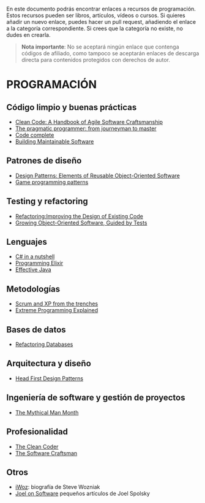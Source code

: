 En este documento podrás encontrar enlaces a recursos de programación. Estos recursos pueden ser libros, artículos, vídeos o cursos. Si quieres añadir un nuevo enlace, puedes hacer un pull request, añadiendo el enlace a la categoría correspondiente. Si crees que la categoría no existe, no dudes en crearla.

> **Nota importante**: No se aceptará ningún enlace que contenga códigos de afiliado, como tampoco se aceptarán enlaces de descarga directa para contenidos protegidos con derechos de autor.



# PROGRAMACIÓN

## Código limpio y buenas prácticas

  - [Clean Code: A Handbook of Agile Software Craftsmanship](https://www.amazon.es/Clean-Code-Handbook-Software-Craftsmanship/dp/0132350882)
  - [The pragmatic programmer: from journeyman to master ](https://www.amazon.es/Pragmatic-programmer-journeyman-Hunt-Andrew/dp/020161622X)
  - [Code complete](https://www.amazon.es/Code-Complete-Developer-Best-Practices-ebook/dp/B00JDMPOSY/ref=sr_1_1?s=foreign-books&ie=UTF8&qid=1482523474&sr=1-1&keywords=code+complete)
  - [Building Maintainable Software](https://www.amazon.es/Building-Maintainable-Software-Guidelines-Future-Proof/dp/1491954523/ref=sr_1_1)

## Patrones de diseño
  - [Design Patterns: Elements of Reusable Object-Oriented Software](https://www.amazon.es/Design-Patterns-Elements-Reusable-Object-Oriented-ebook/dp/B000SEIBB8/ref=sr_1_1?s=foreign-books&ie=UTF8&qid=1482523855&sr=1-1&keywords=design+patterns)
  - [Game programming patterns](http://gameprogrammingpatterns.com/)


## Testing y refactoring
  - [Refactoring:Improving the Design of Existing Code](https://www.amazon.es/Refactoring-Improving-Design-Existing-Technology/dp/0201485672)
  - [Growing Object-Oriented Software, Guided by Tests](https://www.amazon.es/Growing-Object-Oriented-Software-Guided-Signature/dp/0321503627/ref=sr_1_1)

## Lenguajes
  - [C# in a nutshell](https://www.amazon.es/C-6-0-Nutshell-Definitive-Reference/dp/1491927062)
  - [Programming Elixir](https://www.amazon.es/Programming-Elixir-1-3-Functional-Concurrent/dp/168050200X)
  - [Effective Java](https://www.amazon.es/Effective-Java-2nd-Programming-Language/dp/0321356683/ref=sr_1_1)

## Metodologías
  - [Scrum and XP from the trenches](https://www.amazon.es/Scrum-XP-Trenches-Henrik-Kniberg/dp/1329224272/ref=sr_1_1?s=foreign-books&ie=UTF8&qid=1482523815&sr=1-1&keywords=scrum+from+trenches)
  - [Extreme Programming Explained](https://www.amazon.es/Extreme-Programming-Explained-Embrace-Embracing/dp/0321278658/ref=sr_1_1)

## Bases de datos
  - [Refactoring Databases](https://www.amazon.es/Refactoring-Databases-Evolutionary-Paperback-Signature/dp/0321774515/ref=sr_1_1)

## Arquitectura y diseño
  - [Head First Design Patterns](https://www.amazon.es/Head-First-Design-Patterns-Freeman/dp/0596007124)

## Ingeniería de software y gestión de proyectos
  - [The Mythical Man Month](https://www.amazon.es/Mythical-Man-Month-Software-Engineering-Anniversary/dp/0201835959/ref=sr_1_fkmr0_1?s=foreign-books&ie=UTF8&qid=1482523374&sr=1-1-fkmr0&keywords=mithycal+man+month)

## Profesionalidad
  - [The Clean Coder](https://www.amazon.es/Clean-Coder-Conduct-Professional-Programmers/dp/0137081073/ref=sr_1_1)
  - [The Software Craftsman](https://www.amazon.es/Software-Craftsman-Professionalism-Pragmatism-Robert/dp/0134052501/ref=sr_1_1)

## Otros
   - [iWoz](https://www.amazon.es/iWoz-Computer-Geek-Cult-Icon-ebook/dp/B000VUCIZO/ref=sr_1_1?s=foreign-books&ie=UTF8&qid=1482523598&sr=1-1&keywords=iwoz): biografía de Steve Wozniak
   - [Joel on Software](https://www.amazon.es/Joel-Software-Occasionally-Developers-Designers/dp/1590593898/ref=sr_1_1?s=foreign-books&ie=UTF8&qid=1482523646&sr=1-1&keywords=joel+spolsky) pequeños artículos de Joel Spolsky

